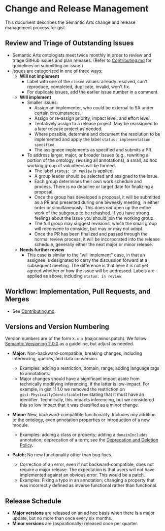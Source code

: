 Change and Release Management
=====

This document describes the Semantic Arts change and release management process for gist.

Review and Triage of Outstanding Issues
-----

- Semantic Arts ontologists meet twice monthly in order to review and triage GitHub issues and plan releases. (Refer to [Contributing.md](Contributing.md) for guidelines on submitting an issue.)
- Issues are categorized in one of three ways:
  - **Will not implement**
    - Label with one of the `closed` values: already resolved, can't reproduce, completed, duplicate, invalid, won't fix.
    - For duplicate issues, add the earlier issue number in a comment.
  - **Will implement**
    - Smaller issues:
      - Assign an implementer, who could be external to SA under certain circumstances.
      - Assign or re-assign priority, impact level, and effort level.
      - Tentatively assign to a release project. May be reassigned to a later release project as needed.
      - Where possible, determine and document the resolution to be implemented and apply the label `status: implementation specified`.
      - The assigneee implements as specified and submits a PR.
    - To address larger, major, or broader issues (e.g., rewriting a portion of the ontology, revising all annotations), a small, ad hoc working group of volunteers will be formed.
      - The label `status: in review` is applied.
      - A group leader should be selected and assigned to the issue.
      - Each group determines their own work schedule and process. There is no deadline or target date for finalizing a proposal.
      - Once the group has developed a proposal, it will be submitted as a PR and presented during one biweekly meeting, in either order or simultaneously. This does _not_ open up the entire work of the subgroup to be rehashed. If you have strong feelings about the issue you should join the working group.
      - The full group may suggest revisions, which the small group will reconvene to consider, but may or may not adopt.
      - Once the PR has been finalized and passed through the normal review process, it will be incorporated into the release schedule, generally either the next major or minor release.
  - **Needs further review**
    - This case is similar to the "will implement" case, in that an assignee is designated to carry the discussion forward at a subsequent meeting. The difference is that here it is not yet agreed whether or how the issue will be addressed. Labels are applied as above, including `status: in review`.

Workflow: Implementation, Pull Requests, and Merges
-----

- See [Contributing.md](Contributing.md).

Versions and Version Numbering
-----

Version numbers are of the form `X.x.x` (major.minor.patch). We follow [Semantic Versioning 2.0.0](https://semver.org/) as a guideline, but adjust as needed.

- **Major:** Non-backward-compatible, breaking changes, including inferencing, queries, and data conversion.
  - Examples: adding a restriction, domain, range; adding language tags to annotations.
  - Major changes should have a significant impact aside from technically modifying inferencing, if the latter is low-impact. For example, in gist 11.1.0 we removed the restriction on `gist:PhysicallyIdentifiableItem` stating that it must have an identifier. Technically, this impacts inferencing, but we considered this so low impact that it was classified as a minor change.

- **Minor:** New, backward-compatible functionality. Includes _any_ addition to the ontology, even annotation properties or introduction of a new module.
  - Examples: adding a class or property; adding a `domainIncludes` annotation; deprecation of a term; see the [Deprecation and Deletion Policy](DeprecationAndDeletionPolicy.md).

- **Patch:** No new functionality other than bug fixes.
  - Correction of an error, even if not backward-compatible, does not require a major release. The expectation is that users will not have implemented against an obvious error. This would be a patch.
  - Examples: Fixing a typo in an annotation; changing a property that was incorrectly defined as inverse functional rather than functional.
  
Release Schedule
-----

- **Major versions** are released on an ad hoc basis when there is a major update, but no more than once every six months.
- **Minor versions** are (aspirationally) released once per quarter.
